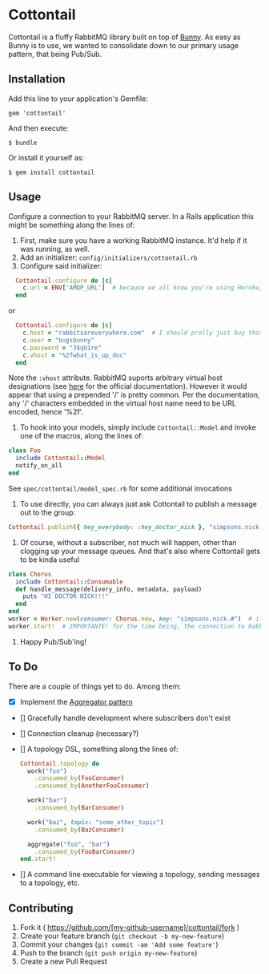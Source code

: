 # Cottontail

Cottontail is a fluffy RabbitMQ library built on top of [Bunny](https://github.com/ruby-amqp/bunny).  As easy as Bunny is to use, we wanted to consolidate down to our primary usage pattern, that being Pub/Sub.

## Installation

Add this line to your application's Gemfile:

    gem 'cottontail'

And then execute:

    $ bundle

Or install it yourself as:

    $ gem install cottontail

## Usage

Configure a connection to your RabbitMQ server.  In a Rails application this might be something along the lines of:

1. First, make sure you have a working RabbitMQ instance.  It'd help if it was running, as well.
1. Add an initializer: `config/initializers/cottontail.rb`
1. Configure said initializer:

  ```ruby
    Cottontail.configure do |c|
      c.url = ENV['AMQP_URL']  # because we all know you're using Heroku, too...
    end
  ```

  or

  ```ruby
    Cottontail.configure do |c|
      c.host = "rabbitsareverywhere.com"  # I should prolly just buy that domain right now...
      c.user = "bugsbunny"
      c.password = "3$qU1re"
      c.vhost = "%2fwhat_is_up_doc"
    end
  ```

  Note the `:vhost` attribute.  RabbitMQ suports arbitrary virtual host designations (see [here](http://www.rabbitmq.com/uri-spec.html) for the official documentation).  However it would appear that using a prepended '/' is pretty common.  Per the documentation, any '/' characters embedded in the virtual host name need to be URL encoded, hence '%2f'.

1. To hook into your models, simply include `Cottontail::Model` and invoke one of the macros, along the lines of:

  ```ruby
  class Foo
    include Cottontail::Model
    notify_on_all
  end
  ```

  See `spec/cottontail/model_spec.rb` for some additional invocations

1. To use directly, you can always just ask Cottontail to publish a message out to the group:

  ```ruby
  Cottontail.publish({ hey_everybody: :hey_doctor_nick }, "simpsons.nick.arrived")
  ```

1. Of course, without a subscriber, not much will happen, other than clogging up your message queues.  And that's also where Cottontail gets to be kinda useful

  ```ruby
  class Chorus
    include Cottontail::Consumable
    def handle_message(delivery_info, metadata, payload)
      puts "HI DOCTOR NICK!!!"
    end
  end
  worker = Worker.new(consumer: Chorus.new, key: "simpsons.nick.#")  # if you don't know the '#' is a RabbitMQ wildcard
  worker.start!  # IMPORTANTE! for the time being, the connection to RabbitMQ must be initiated explicitly
  ```

1. Happy Pub/Sub'ing!


## To Do

There are a couple of things yet to do.  Among them:

- [X] Implement the [Aggregator pattern](http://www.eaipatterns.com/Aggregator.html)
- [] Gracefully handle development where subscribers don't exist
- [] Connection cleanup (necessary?)
- [] A topology DSL, something along the lines of:

  ```ruby
  Cottontail.topology do 
    work("foo")
      .consumed_by(FooConsumer)
      .consumed_by(AnotherFooConsumer)

    work("bar")
      .consumed_by(BarConsumer)

    work("baz", topic: "some_other_topic")
      .consumed_by(BazConsumer)

    aggregate("foo", "bar")
      .consumed_by(FooBarConsumer)
  end.start!
  ```

- [] A command line executable for viewing a topology, sending messages to a topology, etc.

## Contributing

1. Fork it ( https://github.com/[my-github-username]/cottontail/fork )
2. Create your feature branch (`git checkout -b my-new-feature`)
3. Commit your changes (`git commit -am 'Add some feature'`)
4. Push to the branch (`git push origin my-new-feature`)
5. Create a new Pull Request
